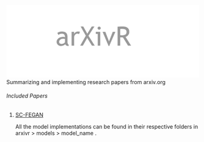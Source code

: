 <img src='src/logo.png' alt='logo' /> <br />
Summarizing and implementing research papers from arxiv.org


###### Included Papers
<ol>
<li><a href='https://github.com/abtExp/arxivr/tree/master/arxivr/models/scfegan'>SC-FEGAN</a></li>


All the model implementations can be found in their respective folders in  arxivr > models > model_name .
